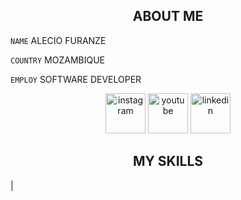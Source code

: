 <h2 align="center">ABOUT ME</h2>

<p><code>NAME</code> ALECIO FURANZE</p>
<p><code>COUNTRY</code> MOZAMBIQUE</p>
<p><code>EMPLOY</code> SOFTWARE DEVELOPER</p>

<p align="center">
  <a href="https://instagram.com/alec1o"><image width="64px" src="/instagram.png" alt="instagram"><a/>
  <a href="https://youtube.com/@alec1o"><image width="64px" src="/youtube.png" alt="youtube"><a/>
  <a href="https://linkedin.com/in/alec1o/"><image width="64px" src="/linkedin" alt="linkedin"><a/>
</p>

<h2 align="center">MY SKILLS</h2>

|


<!--
**alec1o/alec1o** is a ✨ _special_ ✨ repository because its `README.md` (this file) appears on your GitHub profile.

Here are some ideas to get you started:

- 🔭 I’m currently working on ...
- 🌱 I’m currently learning ...
- 👯 I’m looking to collaborate on ...
- 🤔 I’m looking for help with ...
- 💬 Ask me about ...
- 📫 How to reach me: ...
- 😄 Pronouns: ...
- ⚡ Fun fact: ...
-->
